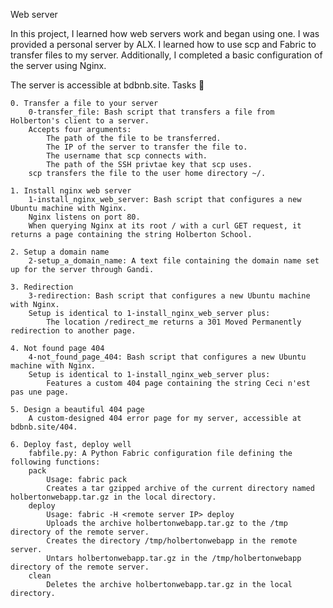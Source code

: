 Web server

In this project, I learned how web servers work and began using one. I was provided a personal server by ALX. I learned how to use scp and Fabric to transfer files to my server. Additionally, I completed a basic configuration of the server using Nginx.

The server is accessible at bdbnb.site.
Tasks 📃

    0. Transfer a file to your server
        0-transfer_file: Bash script that transfers a file from Holberton's client to a server.
        Accepts four arguments:
            The path of the file to be transferred.
            The IP of the server to transfer the file to.
            The username that scp connects with.
            The path of the SSH privtae key that scp uses.
        scp transfers the file to the user home directory ~/.

    1. Install nginx web server
        1-install_nginx_web_server: Bash script that configures a new Ubuntu machine with Nginx.
        Nginx listens on port 80.
        When querying Nginx at its root / with a curl GET request, it returns a page containing the string Holberton School.

    2. Setup a domain name
        2-setup_a_domain_name: A text file containing the domain name set up for the server through Gandi.

    3. Redirection
        3-redirection: Bash script that configures a new Ubuntu machine with Nginx.
        Setup is identical to 1-install_nginx_web_server plus:
            The location /redirect_me returns a 301 Moved Permanently redirection to another page.

    4. Not found page 404
        4-not_found_page_404: Bash script that configures a new Ubuntu machine with Nginx.
        Setup is identical to 1-install_nginx_web_server plus:
            Features a custom 404 page containing the string Ceci n'est pas une page.

    5. Design a beautiful 404 page
        A custom-designed 404 error page for my server, accessible at bdbnb.site/404.

    6. Deploy fast, deploy well
        fabfile.py: A Python Fabric configuration file defining the following functions:
        pack
            Usage: fabric pack
            Creates a tar gzipped archive of the current directory named holbertonwebapp.tar.gz in the local directory.
        deploy
            Usage: fabric -H <remote server IP> deploy
            Uploads the archive holbertonwebapp.tar.gz to the /tmp directory of the remote server.
            Creates the directory /tmp/holbertonwebapp in the remote server.
            Untars holbertonwebapp.tar.gz in the /tmp/holbertonwebapp directory of the remote server.
        clean
            Deletes the archive holbertonwebapp.tar.gz in the local directory.

